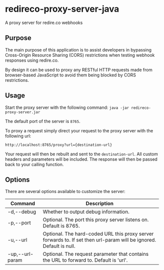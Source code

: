 # redireco-proxy-server-java
A proxy server for redire.co webhooks

## Purpose
The main purpose of this application is to assist developers in bypassing Cross-Origin Resource Sharing (CORS) restrictions when testing webhook responses using redire.co.

By design it can be used to proxy any RESTful HTTP requests made from browser-based JavaScript to avoid them being blocked by CORS restrictions.

## Usage
Start the proxy server with the following command:
`java -jar redireco-proxy-server.jar`

The default port of the server is `8765`. 

To proxy a request simply direct your request to the proxy server with the following url:

`http://localhost:8765/proxy?url={destination-url}`

Your request will then be rebuilt and sent to the `destination-url`. All custom headers and parameters will be included. The response will then be passed back to your calling function.

## Options

There are several options available to customize the server:

| Command | Description |
| --- | --- |
| -d,--debug | Whether to output debug information. |
| -p,--port <arg> | Optional. The port this proxy server listens on. Default is 8765. |
| -u,--url <arg> | Optional. The hard-coded URL this proxy server forwards to. If set then url-param will be ignored. Default is null. |
| -up,--url-param <arg> | Optional. The request parameter that contains the URL to forward to. Default is 'url'. |
